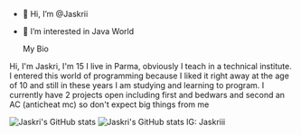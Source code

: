 - 👋 Hi, I’m @Jaskrii
- 👀 I’m interested in Java World

  My Bio

Hi, I'm Jaskri, I'm 15 I live in Parma, obviously I teach in a technical institute.
I entered this world of programming because I liked it right away at the age of 10 and still in these years I am studying and learning to program.
I currently have 2 projects open including first and bedwars and second an AC (anticheat mc) so don't expect big things from me

![Jaskri's GitHub stats](https://github-readme-stats.vercel.app/api?username=Jaskrii&hide=contribs,prs)
![Jaskri's GitHub stats](https://github-readme-stats.vercel.app/api?username=Jaskri&show_icons=true&theme=TokyoNight)
IG: Jaskriii
